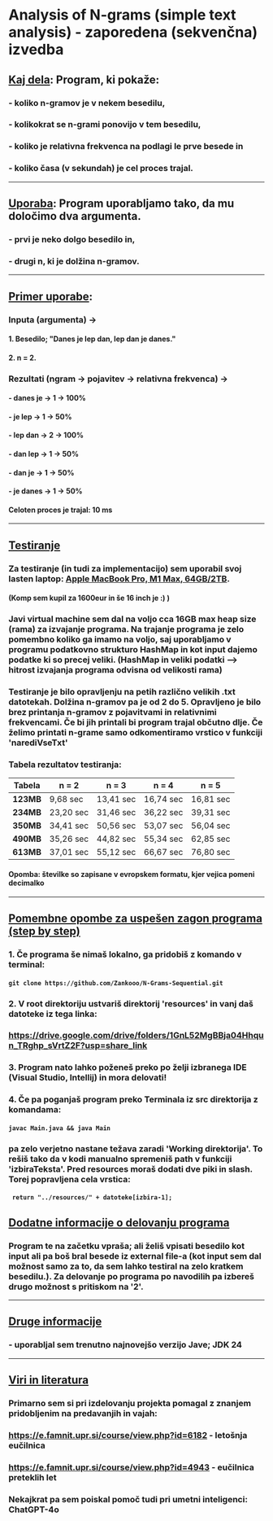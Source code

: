# Analysis of N-grams (simple text analysis) - zaporedena (sekvenčna) izvedba



## <ins>Kaj dela</ins>: Program, ki pokaže: 
### - koliko n-gramov je v nekem besedilu,
### - kolikokrat se n-grami ponovijo v tem besedilu,
### - koliko je relativna frekvenca na podlagi le prve besede in
### - koliko časa (v sekundah) je cel proces trajal.

<hr>

## <ins>Uporaba</ins>: Program uporabljamo tako, da mu določimo dva argumenta. 
### - prvi je neko dolgo besedilo in,
### - drugi n, ki je dolžina n-gramov.

<hr>

## <ins>Primer uporabe</ins>: 
### Inputa (argumenta) -> 
#### 1. Besedilo; "Danes je lep dan, lep dan je danes." 
#### 2. n = 2.


### Rezultati (ngram -> pojavitev -> relativna frekvenca) -> 
#### - danes je -> 1 -> 100%
#### - je lep -> 1 -> 50%
####  - lep dan -> 2 -> 100%
#### - dan lep -> 1 -> 50%
#### - dan je -> 1 -> 50%
#### - je danes -> 1 -> 50%
#### Celoten proces je trajal: 10 ms

<hr>

## <ins> Testiranje </ins>
### Za testiranje (in tudi za implementacijo) sem uporabil svoj lasten laptop: <ins>Apple MacBook Pro, M1 Max, 64GB/2TB</ins>.
#### (Komp sem kupil za 1600eur in še 16 inch je :) )
### Javi virtual machine sem dal na voljo cca 16GB max heap size (rama) za izvajanje programa. Na trajanje programa je zelo pomembno koliko ga imamo na voljo, saj uporabljamo v programu podatkovno strukturo HashMap in kot input dajemo podatke ki so precej veliki. (HashMap in veliki podatki --> hitrost izvajanja programa odvisna od velikosti rama)</ins>
### Testiranje je bilo opravljenju na petih različno velikih .txt datotekah. Dolžina n-gramov pa je od 2 do 5. Opravljeno je bilo brez printanja n-gramov z pojavitvami in relativnimi frekvencami. Če bi jih printali bi program trajal občutno dlje. Če želimo printati n-grame samo odkomentiramo vrstico v funkciji 'narediVseTxt'
### Tabela rezultatov testiranja:
| Tabela    | n = 2     | n = 3     | n = 4     | n = 5     |
|-----------|-----------|-----------|-----------|-----------|
| **123MB** | 9,68 sec  | 13,41 sec | 16,74 sec | 16,81 sec |
| **234MB** | 23,20 sec | 31,46 sec | 36,22 sec | 39,31 sec |
| **350MB** | 34,41 sec | 50,56 sec | 53,07 sec | 56,04 sec |
| **490MB** | 35,26 sec | 44,82 sec | 55,34 sec | 62,85 sec |
| **613MB** | 37,01 sec | 55,12 sec | 66,67 sec | 76,80 sec |

#### Opomba: številke so zapisane v evropskem formatu, kjer vejica pomeni decimalko
<hr>

## <ins>Pomembne opombe za uspešen zagon programa (step by step)</ins>
### 1. Če programa še nimaš lokalno, ga pridobiš z komando v terminal:
#### ` git clone https://github.com/Zankooo/N-Grams-Sequential.git `
### 2. V root direktoriju ustvariš direktorij 'resources' in vanj daš datoteke iz tega linka: 
### https://drive.google.com/drive/folders/1GnL52MgBBja04Hhqun_TRghp_sVrtZ2F?usp=share_link 
### 3. Program nato lahko poženeš preko po želji izbranega IDE (Visual Studio, Intellij) in mora delovati!
### 4. Če pa poganjaš program preko Terminala iz src direktorija z komandama:
#### ` javac Main.java && java Main `
### pa zelo verjetno nastane težava zaradi 'Working direktorija'. To rešiš tako da v kodi manualno spremeniš path v funkciji 'izbiraTeksta'. Pred resources moraš dodati dve piki in slash. Torej popravljena cela vrstica: 
#### `  return "../resources/" + datoteke[izbira-1]; `

## <ins>Dodatne informacije o delovanju programa </ins>
### Program te na začetku vpraša; ali želiš vpisati besedilo kot input ali pa boš bral besede iz external file-a (kot input sem dal možnost samo za to, da sem lahko testiral na zelo kratkem besedilu.). Za delovanje po programa po navodilih pa izbereš drugo možnost s pritiskom na '2'. 

<hr>

## <ins>Druge informacije</ins>
### - uporabljal sem trenutno najnovejšo verzijo Jave; JDK 24
<hr>

## <ins>Viri in literatura</ins>
### Primarno sem si pri izdelovanju projekta pomagal z znanjem pridobljenim na predavanjih in vajah:
### https://e.famnit.upr.si/course/view.php?id=6182 - letošnja eučilnica
### https://e.famnit.upr.si/course/view.php?id=4943 - eučilnica preteklih let
### Nekajkrat pa sem poiskal pomoč tudi pri umetni inteligenci: ChatGPT-4o 

